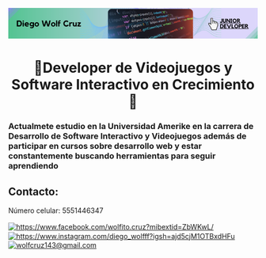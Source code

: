 ![Banner](./Imagenes/Diego%20Wolf%20Cruz.png)

<center> <h1>🐺Developer de Videojuegos y Software Interactivo en Crecimiento🐺</h1> </center>


### Actualmete estudio en la Universidad Amerike en la carrera de **Desarrollo de Software Interactivo y Videojuegos**  además de participar en cursos sobre desarrollo web y estar constantemente buscando herramientas para seguir aprendiendo

<h2 align="left">Contacto:</h2>


Número celular: 5551446347

<a href="https://www.facebook.com/wolfito.cruz?mibextid=ZbWKwL" target="blank"><img align="center" src="https://raw.githubusercontent.com/rahuldkjain/github-profile-readme-generator/master/src/images/icons/Social/facebook.svg" alt="https://www.facebook.com/wolfito.cruz?mibextid=ZbWKwL/" height="40"  /></a>
<a href="https://www.instagram.com/diego_wolfff?igsh=ajd5cjM1OTBxdHFu" target="blank"><img align="center" src="https://raw.githubusercontent.com/rahuldkjain/github-profile-readme-generator/master/src/images/icons/Social/instagram.svg" alt="https://www.instagram.com/diego_wolfff?igsh=ajd5cjM1OTBxdHFu" height="40" /></a>
<a href="wolfcruz143@gmail.com" target="blank"><img align="center" src="https://ams3.digitaloceanspaces.com/graffica/2021/06/logogmailgrafica-1-1024x576.png" alt="wolfcruz143@gmail.com" height="40" /></a>
</p>